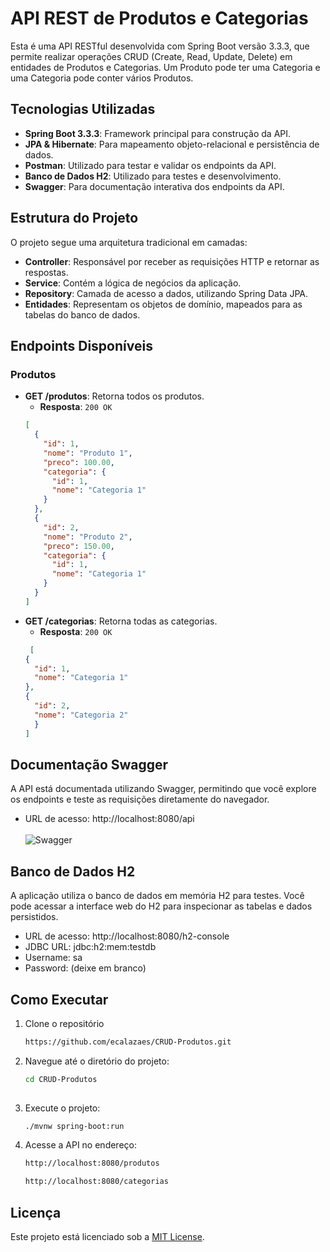# API REST de Produtos e Categorias

Esta é uma API RESTful desenvolvida com Spring Boot versão 3.3.3, que permite realizar operações CRUD (Create, Read, Update, Delete) em entidades de Produtos e Categorias. 
Um Produto pode ter uma Categoria e uma Categoria pode conter vários Produtos.

## Tecnologias Utilizadas

- **Spring Boot 3.3.3**: Framework principal para construção da API.
- **JPA & Hibernate**: Para mapeamento objeto-relacional e persistência de dados.
- **Postman**: Utilizado para testar e validar os endpoints da API.
- **Banco de Dados H2**: Utilizado para testes e desenvolvimento.
- **Swagger**: Para documentação interativa dos endpoints da API.

## Estrutura do Projeto

O projeto segue uma arquitetura tradicional em camadas:

- **Controller**: Responsável por receber as requisições HTTP e retornar as respostas.
- **Service**: Contém a lógica de negócios da aplicação.
- **Repository**: Camada de acesso a dados, utilizando Spring Data JPA.
- **Entidades**: Representam os objetos de domínio, mapeados para as tabelas do banco de dados.

## Endpoints Disponíveis 


### Produtos

- **GET /produtos**: Retorna todos os produtos.
  - **Resposta**: `200 OK`
  ```json
  [
    {
      "id": 1,
      "nome": "Produto 1",
      "preco": 100.00,
      "categoria": {
        "id": 1,
        "nome": "Categoria 1"
      }
    },
    {
      "id": 2,
      "nome": "Produto 2",
      "preco": 150.00,
      "categoria": {
        "id": 1,
        "nome": "Categoria 1"
      }
    }
  ]

- **GET /categorias**: Retorna todas as categorias.
  - **Resposta**: `200 OK`
  ```json
   [
  {
    "id": 1,
    "nome": "Categoria 1"
  },
  {
    "id": 2,
    "nome": "Categoria 2"
    }
  ]

## Documentação Swagger
A API está documentada utilizando Swagger, permitindo que você explore os endpoints e teste as requisições diretamente do navegador.

- URL de acesso: http://localhost:8080/api  
<br>![Swagger](img/swagger.png)

## Banco de Dados H2
A aplicação utiliza o banco de dados em memória H2 para testes. Você pode acessar a interface web do H2 para inspecionar as tabelas e dados persistidos.

- URL de acesso: http://localhost:8080/h2-console
- JDBC URL: jdbc:h2:mem:testdb
- Username: sa
- Password: (deixe em branco)

## Como Executar
1. Clone o repositório
   ```bash
   https://github.com/ecalazaes/CRUD-Produtos.git
   
2. Navegue até o diretório do projeto:
   ```bash
   cd CRUD-Produtos
  
3. Execute o projeto:
   ```bash
   ./mvnw spring-boot:run

4. Acesse a API no endereço:
   ```bash
   http://localhost:8080/produtos
   ```
   
   ```bash
   http://localhost:8080/categorias

## Licença

Este projeto está licenciado sob a [MIT License](LICENSE).
